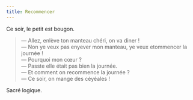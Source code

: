 ```yaml
---
title: Recommencer
---
```


Ce soir, le petit est bougon.

<!-- more -->

> — Allez, enlève ton manteau chéri, on va diner !  
> — Non ye veux pas enyever mon manteau, ye veux etommencer la journée !  
> — Pourquoi mon cœur ?  
> — Passte elle était pas bien la journée.  
> — Et comment on recommence la journée ?  
> — Ce soir, on mange des céyéales !

Sacré logique.
